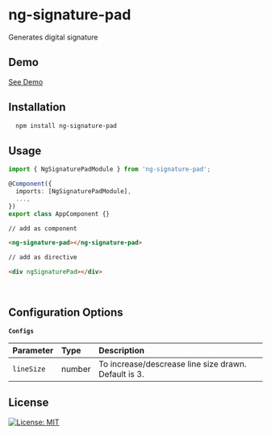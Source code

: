 
# ng-signature-pad

Generates digital signature



## Demo

[See Demo](https://jay-gajjar.github.io/ng-signature-pad/)



## Installation

```bash
  npm install ng-signature-pad
```


## Usage

```ts
import { NgSignaturePadModule } from 'ng-signature-pad';

@Component({
  imports: [NgSignaturePadModule],
  ...,
})
export class AppComponent {}

```

```html
// add as component

<ng-signature-pad></ng-signature-pad>

// add as directive

<div ngSignaturePad></div>

```

&nbsp;
## Configuration Options

**`Configs`**

| Parameter | Type     | Description                |
| :-------- | :------- | :------------------------- |
| `lineSize` | number | To increase/descrease line size drawn. Default is 3. |


## License

[![License: MIT](https://img.shields.io/badge/License-MIT-yellow.svg)](https://choosealicense.com/licenses/mit/) 
